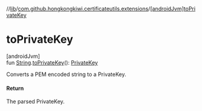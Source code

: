 //[lib](../../index.md)/[com.github.hongkongkiwi.certificateutils.extensions](index.md)/[[androidJvm]toPrivateKey]([android-jvm]to-private-key.md)

# toPrivateKey

[androidJvm]\
fun [String](https://kotlinlang.org/api/latest/jvm/stdlib/kotlin/-string/index.html).[toPrivateKey]([android-jvm]to-private-key.md)(): [PrivateKey](https://developer.android.com/reference/kotlin/java/security/PrivateKey.html)

Converts a PEM encoded string to a PrivateKey.

#### Return

The parsed PrivateKey.
